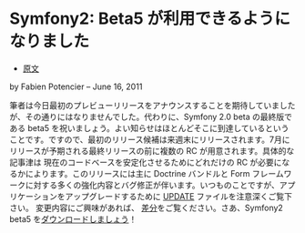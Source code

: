 Symfony2: Beta5 が利用できるようになりました
============================================

 - [原文](http://symfony.com/blog/symfony2-beta5-available)
 
 
 by Fabien Potencier – June 16, 2011

筆者は今日最初のプレビューリリースをアナウンスすることを期待していましたが、その通りにはなりませんでした。代わりに、Symfony 2.0 beta の最終版である beta5 を祝いましょう。よい知らせはほとんどそこに到達しているということです。ですので、最初のリリース候補は来週末にリリースされます。7月にリリースが予期される最終リリースの前に複数の RC が用意されます。具体的な記事津は 現在のコードベースを安定化させるためにどれだけの RC が必要になるかによります。このリリースには主に Doctrine バンドルと Form フレームワークに対する多くの強化内容とバグ修正が伴います。いつものことですが、アプリケーションをアップグレードするために [UPDATE](https://github.com/symfony/symfony/blob/master/UPDATE.md) ファイルを注意深くご覧下さい。
変更内容にご興味があれば、 [差分](https://github.com/symfony/symfony/compare/v2.0.0BETA4...v2.0.0BETA5)をご覧ください。さあ、Symfony2 beta5 を[ダウンロードしましょう](http://symfony.com/download)！